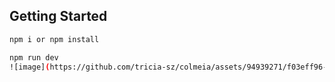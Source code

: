 ## Getting Started

```bash
npm i or npm install

npm run dev
![image](https://github.com/tricia-sz/colmeia/assets/94939271/f03eff96-1044-4b43-b4cc-5eb0cc88285e)

